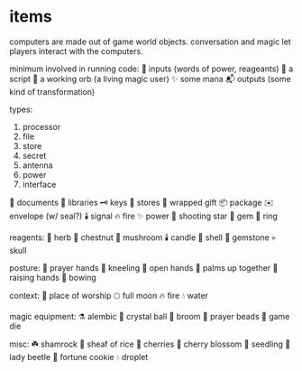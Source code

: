 # items

computers are made out of game world objects.
conversation and magic let players interact with the computers.

minimum involved in running code:
📮 inputs (words of power, reageants)
📜 a script
🔮 a working orb (a living magic user)
✨ some mana
📬 outputs (some kind of transformation)

types:

1. processor
2. file
3. store
4. secret 
5. antenna
6. power
7. interface


📜 documents
📗 libraries
🗝️ keys
🧺 stores
  🎁 wrapped gift
  📦 package
  ✉️ envelope (w/ seal?)
🕯️ signal
  🔥 fire
✨ power
  🌠 shooting star
💎 gem
  💍 ring 

reagents:
🌿 herb
🌰 chestnut
🍄 mushroom
🕯️ candle
🐚 shell
💎 gemstone
💀 skull

posture:
🙏 prayer hands
🧎 kneeling
👐 open hands
🤲 palms up together
🙌 raising hands 
🙇 bowing

context:
🛐 place of worship
🌕 full moon
🔥 fire
💧 water

magic equipment:
⚗️ alembic
🔮 crystal ball
🧹 broom 
📿 prayer beads 
🎲 game die

misc:
☘️ shamrock
🌾 sheaf of rice
🍒 cherries
🌸 cherry blossom
🌱 seedling
🐞 lady beetle
🥠 fortune cookie
💧 droplet

